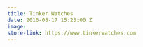 ```yaml
---
title: Tinker Watches
date: 2016-08-17 15:23:00 Z
image: 
store-link: https://www.tinkerwatches.com
---
```


